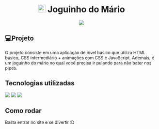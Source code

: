 <h1 align="center"> 
	<img width="25px" height="25px"src="https://github.com/DevSaLLein/joguinho-mario/assets/112987989/4cf516a5-75cb-498b-9fc8-de5b45dd3977"/>
	Joguinho do Mário 
</h1>
<div align='center'>
	<img src='https://camo.githubusercontent.com/ab1a18c3cd78f3716ed08faefbb7bfc11de454d517fe86911e84914418890e37/68747470733a2f2f696d672e736869656c64732e696f2f7374617469632f76313f6c6162656c3d6c6963656e7365266d6573736167653d4d495426636f6c6f723d343941413236266c6162656c436f6c6f723d303030303030'/>
</div>

## 💻Projeto
  <p>
    O projeto consiste em uma aplicação de nível básico que utiliza HTML básico, CSS intermediário + animações com CSS e JavaScript. Ademais, é um joguinho do mário no qual você precisa ir pulando para não bater nos pipes.
  </p>
  
## Tecnologias utilizadas
  <div>
    	<img src="https://img.shields.io/badge/-HTML-0D1117?style=for-the-badge&logo=HTML5&logoColor=&labelColor=0D1117"/>
   	<img src="https://img.shields.io/badge/-CSS-0D1117?style=for-the-badge&logo=CSS3&logoColor=1572B6&labelColor=0D1117"/>
	<img src="https://img.shields.io/badge/-JavaScript-0D1117?style=for-the-badge&logo=JavaScript&logoColor=&labelColor=0D1117"/>
  </div>
  
## Como rodar
  <p>
    Basta entrar no site e se divertir :D
  </p>
